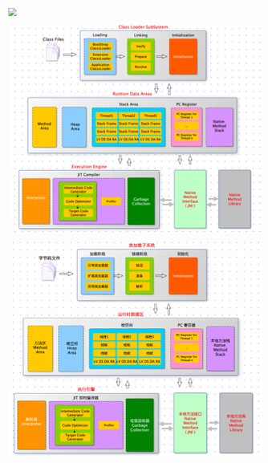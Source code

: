 ![](/Users/dadao1/dadao/git/typora/images/java/WX20221203-154407@2x.png)





![](../../../images/java/screenshot-20221118-100835.png)







![](../../../images/java/screenshot-20221118-103859.png)